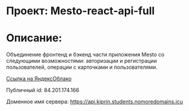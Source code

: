 # Проект: Mesto-react-api-full

# Описание:
Объединение фронтенд и бэкенд части приложения Mesto со следующими возможностями: авторизации и регистрации пользователей, операции с карточками и пользователями. 
  
[Ссылка на ЯндексОблако](https://kiprin.students.nomoredomains.icu)

Публичный id: 84.201.174.166

Доменное имя сервера: https://api.kiprin.students.nomoredomains.icu

